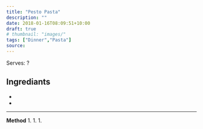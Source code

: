 ```yaml
---
title: "Pesto Pasta"
description: ""
date: 2018-01-16T08:09:51+10:00
draft: true
# thumbnail: "images/"
tags: ["Dinner","Pasta"]
source: 
---
```



Serves: ?

**Ingrediants**
- 
- 
- 

---

**Method**
1. 
1. 
1. 
